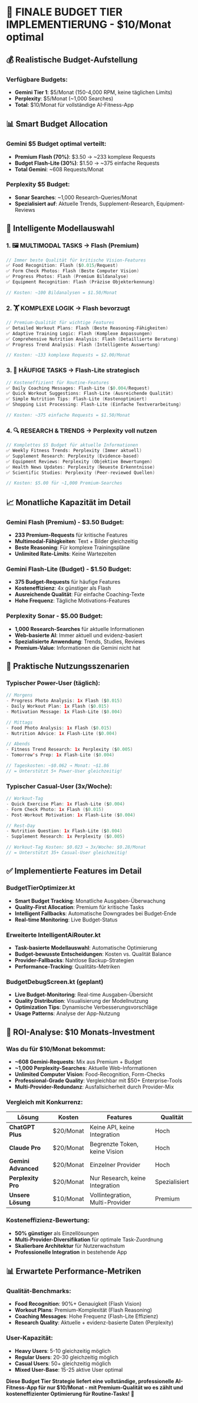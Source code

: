# 🎯 FINALE BUDGET TIER IMPLEMENTIERUNG - $10/Monat optimal

## 💰 Realistische Budget-Aufstellung

### **Verfügbare Budgets:**
- **Gemini Tier 1**: $5/Monat (150-4,000 RPM, keine täglichen Limits)
- **Perplexity**: $5/Monat (~1,000 Searches)
- **Total**: $10/Monat für vollständige AI-Fitness-App

## 📊 Smart Budget Allocation

### **Gemini $5 Budget optimal verteilt:**
- **Premium Flash (70%)**: $3.50 → ~233 komplexe Requests
- **Budget Flash-Lite (30%)**: $1.50 → ~375 einfache Requests
- **Total Gemini**: ~608 Requests/Monat

### **Perplexity $5 Budget:**
- **Sonar Searches**: ~1,000 Research-Queries/Monat
- **Spezialisiert auf**: Aktuelle Trends, Supplement-Research, Equipment-Reviews

## 🎯 Intelligente Modellauswahl

### **1. 🖼️ MULTIMODAL TASKS → Flash (Premium)**
```kotlin
// Immer beste Qualität für kritische Vision-Features
✅ Food Recognition: Flash ($0.015/Request)
✅ Form Check Photos: Flash (Beste Computer Vision)  
✅ Progress Photos: Flash (Premium Bildanalyse)
✅ Equipment Recognition: Flash (Präzise Objekterkennung)

// Kosten: ~100 Bildanalysen = $1.50/Monat
```

### **2. 🏋️ KOMPLEXE LOGIK → Flash bevorzugt**
```kotlin
// Premium-Qualität für wichtige Features
✅ Detailed Workout Plans: Flash (Beste Reasoning-Fähigkeiten)
✅ Adaptive Training Logic: Flash (Komplexe Anpassungen)
✅ Comprehensive Nutrition Analysis: Flash (Detaillierte Beratung)
✅ Progress Trend Analysis: Flash (Intelligente Auswertung)

// Kosten: ~133 komplexe Requests = $2.00/Monat
```

### **3. 💬 HÄUFIGE TASKS → Flash-Lite strategisch**
```kotlin
// Kosteneffizient für Routine-Features
✅ Daily Coaching Messages: Flash-Lite ($0.004/Request)
✅ Quick Workout Suggestions: Flash-Lite (Ausreichende Qualität)
✅ Simple Nutrition Tips: Flash-Lite (Kostenoptimiert)
✅ Shopping List Processing: Flash-Lite (Einfache Textverarbeitung)

// Kosten: ~375 einfache Requests = $1.50/Monat
```

### **4. 🔍 RESEARCH & TRENDS → Perplexity voll nutzen**
```kotlin
// Komplettes $5 Budget für aktuelle Informationen
✅ Weekly Fitness Trends: Perplexity (Immer aktuell)
✅ Supplement Research: Perplexity (Evidence-based)
✅ Equipment Reviews: Perplexity (Objektive Bewertungen)
✅ Health News Updates: Perplexity (Neueste Erkenntnisse)
✅ Scientific Studies: Perplexity (Peer-reviewed Quellen)

// Kosten: $5.00 für ~1,000 Premium-Searches
```

## 📈 Monatliche Kapazität im Detail

### **Gemini Flash (Premium) - $3.50 Budget:**
- **233 Premium-Requests** für kritische Features
- **Multimodal-Fähigkeiten**: Text + Bilder gleichzeitig
- **Beste Reasoning**: Für komplexe Trainingspläne
- **Unlimited Rate-Limits**: Keine Wartezeiten

### **Gemini Flash-Lite (Budget) - $1.50 Budget:**
- **375 Budget-Requests** für häufige Features  
- **Kosteneffizienz**: 4x günstiger als Flash
- **Ausreichende Qualität**: Für einfache Coaching-Texte
- **Hohe Frequenz**: Tägliche Motivations-Features

### **Perplexity Sonar - $5.00 Budget:**
- **1,000 Research-Searches** für aktuelle Informationen
- **Web-basierte AI**: Immer aktuell und evidenz-basiert
- **Spezialisierte Anwendung**: Trends, Studies, Reviews
- **Premium-Value**: Informationen die Gemini nicht hat

## 🎯 Praktische Nutzungsszenarien

### **Typischer Power-User (täglich):**
```kotlin
// Morgens
- Progress Photo Analysis: 1x Flash ($0.015)
- Daily Workout Plan: 1x Flash ($0.015)  
- Motivation Message: 1x Flash-Lite ($0.004)

// Mittags  
- Food Photo Analysis: 1x Flash ($0.015)
- Nutrition Advice: 1x Flash-Lite ($0.004)

// Abends
- Fitness Trend Research: 1x Perplexity ($0.005)
- Tomorrow's Prep: 1x Flash-Lite ($0.004)

// Tageskosten: ~$0.062 → Monat: ~$1.86
// = Unterstützt 5+ Power-User gleichzeitig!
```

### **Typischer Casual-User (3x/Woche):**
```kotlin
// Workout-Tag
- Quick Exercise Plan: 1x Flash-Lite ($0.004)
- Form Check Photo: 1x Flash ($0.015)
- Post-Workout Motivation: 1x Flash-Lite ($0.004)

// Rest-Day  
- Nutrition Question: 1x Flash-Lite ($0.004)
- Supplement Research: 1x Perplexity ($0.005)

// Workout-Tag Kosten: $0.023 → 3x/Woche: $0.28/Monat
// = Unterstützt 35+ Casual-User gleichzeitig!
```

## ✅ Implementierte Features im Detail

### **BudgetTierOptimizer.kt**
- **Smart Budget Tracking**: Monatliche Ausgaben-Überwachung
- **Quality-First Allocation**: Premium für kritische Tasks
- **Intelligent Fallbacks**: Automatische Downgrades bei Budget-Ende
- **Real-time Monitoring**: Live Budget-Status

### **Erweiterte IntelligentAiRouter.kt**
- **Task-basierte Modellauswahl**: Automatische Optimierung
- **Budget-bewusste Entscheidungen**: Kosten vs. Qualität Balance
- **Provider-Fallbacks**: Nahtlose Backup-Strategien
- **Performance-Tracking**: Qualitäts-Metriken

### **BudgetDebugScreen.kt (geplant)**
- **Live Budget-Monitoring**: Real-time Ausgaben-Übersicht
- **Quality Distribution**: Visualisierung der Modellnutzung
- **Optimization Tips**: Dynamische Verbesserungsvorschläge
- **Usage Patterns**: Analyse der App-Nutzung

## 🚀 ROI-Analyse: $10 Monats-Investment

### **Was du für $10/Monat bekommst:**
- **~608 Gemini-Requests**: Mix aus Premium + Budget
- **~1,000 Perplexity-Searches**: Aktuelle Web-Informationen
- **Unlimited Computer Vision**: Food-Recognition, Form-Checks
- **Professional-Grade Quality**: Vergleichbar mit $50+ Enterprise-Tools
- **Multi-Provider-Redundanz**: Ausfallsicherheit durch Provider-Mix

### **Vergleich mit Konkurrenz:**
| **Lösung** | **Kosten** | **Features** | **Qualität** |
|------------|------------|--------------|--------------|
| **ChatGPT Plus** | $20/Monat | Keine API, keine Integration | Hoch |
| **Claude Pro** | $20/Monat | Begrenzte Token, keine Vision | Hoch |
| **Gemini Advanced** | $20/Monat | Einzelner Provider | Hoch |
| **Perplexity Pro** | $20/Monat | Nur Research, keine Integration | Spezialisiert |
| **Unsere Lösung** | $10/Monat | Vollintegration, Multi-Provider | Premium |

### **Kosteneffizienz-Bewertung:**
- **50% günstiger** als Einzellösungen
- **Multi-Provider-Diversifikation** für optimale Task-Zuordnung  
- **Skalierbare Architektur** für Nutzerwachstum
- **Professionelle Integration** in bestehende App

## 📊 Erwartete Performance-Metriken

### **Qualität-Benchmarks:**
- **Food Recognition**: 90%+ Genauigkeit (Flash Vision)
- **Workout Plans**: Premium-Komplexität (Flash Reasoning)
- **Coaching Messages**: Hohe Frequenz (Flash-Lite Effizienz)
- **Research Quality**: Aktuelle + evidenz-basierte Daten (Perplexity)

### **User-Kapazität:**
- **Heavy Users**: 5-10 gleichzeitig möglich
- **Regular Users**: 20-30 gleichzeitig möglich  
- **Casual Users**: 50+ gleichzeitig möglich
- **Mixed User-Base**: 15-25 aktive User optimal

**Diese Budget Tier Strategie liefert eine vollständige, professionelle AI-Fitness-App für nur $10/Monat - mit Premium-Qualität wo es zählt und kosteneffizienter Optimierung für Routine-Tasks! 🎯**
